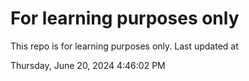 # For learning purposes only
This repo is for learning purposes only.
Last updated at

Thursday, June 20, 2024 4:46:02 PM

